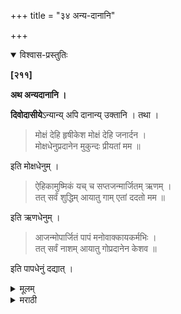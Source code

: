 +++
title = "३४ अन्य-दानानि"

+++


<details open><summary>विश्वास-प्रस्तुतिः</summary>

**[२११]**

**अथ अन्यदानानि ।**

**दिवोदासीये**ऽन्यान्य् अपि दानान्य् उक्तानि । तथा ।

> मोक्षं देहि हृषीकेश मोक्षं देहि जनार्दन ।  
मोक्षधेनुप्रदानेन मुकुन्दः प्रीयतां मम ॥

इति मोक्षधेनुम् ।

> ऐहिकामुष्मिकं यच् च सप्तजन्मार्जितम् ऋणम् ।  
तत् सर्वं शुद्धिम् आयातु गाम् एतां ददतो मम ॥

इति ऋणधेनुम् ।

> आजन्मोपार्जितं पापं मनोवाक्कायकर्मभिः ।  
तत् सर्वं नाशम् आयातु गोप्रदानेन केशव ॥

इति पापधेनुं दद्यात् ।
</details>

<details><summary>मूलम्</summary>

**[२११]**

**अथ अन्यदानानि ।**

**दिवोदासीये**ऽन्यान्य् अपि दानान्य् उक्तानि । तथा ।

> मोक्षं देहि हृषीकेश मोक्षं देहि जनार्दन ।  
मोक्षधेनुप्रदानेन मुकुन्दः प्रीयतां मम ॥

इति मोक्षधेनुम् ।

> ऐहिकामुष्मिकं यच् च सप्तजन्मार्जितम् ऋणम् ।  
तत् सर्वं शुद्धिम् आयातु गाम् एतां ददतो मम ॥

इति ऋणधेनुम् ।

> आजन्मोपार्जितं पापं मनोवाक्कायकर्मभिः ।  
तत् सर्वं नाशम् आयातु गोप्रदानेन केशव ॥

इति पापधेनुं दद्यात् ।
</details>

<details><summary>मराठी</summary>

यानन्तर अन्यदाने साङ्गतो. 

ह्यांविषया दिवोदासीयाम्त अन्य दान माङ्गितली आहेत ती.. " 

> मोक्षं देहि हृषीकेश मोक्षं देहि जनार्दन ॥  
मोक्षधेनुप्रदानेन मुकुन्दः प्रीयतां मम ॥ १ ॥ 

या मन्त्राने मोक्षधन दान...

> ऐहिकामुष्मिकं यच्च सप्तजन्मार्जितं ऋणम् ॥  
सत्सर्वं सिद्धिमायातु गामेतां ददतो मम ॥ १ ॥ 

यानं ऋणधनुदान -

> आजन्मोपार्जितं पापं मनोवाक्कायकर्मभिः ॥  
तत्सर्वं नाशमायातु गोप्रदानेन केशव ॥ १ ॥ 

यानं पापधनुदान करावं," अम माङ्गितलं आहे. 
</details>